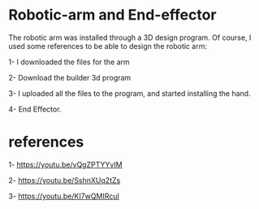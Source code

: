 # Robotic-arm and End-effector

The robotic arm was installed through a 3D design program. Of course, I used some references to be able to design the robotic arm:

1- I downloaded the files for the arm

2- Download the builder 3d program

3- I uploaded all the files to the program, and started installing the hand. 

4- End Effector.

# references

1- https://youtu.be/vQgZPTYYvIM

2- https://youtu.be/SshnXUq2tZs 

3- https://youtu.be/KI7wQMIRcuI
